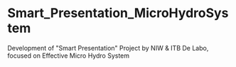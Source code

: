 # Smart_Presentation_MicroHydroSystem
Development of "Smart Presentation" Project by NIW &amp; ITB De Labo, focused on Effective Micro Hydro System
